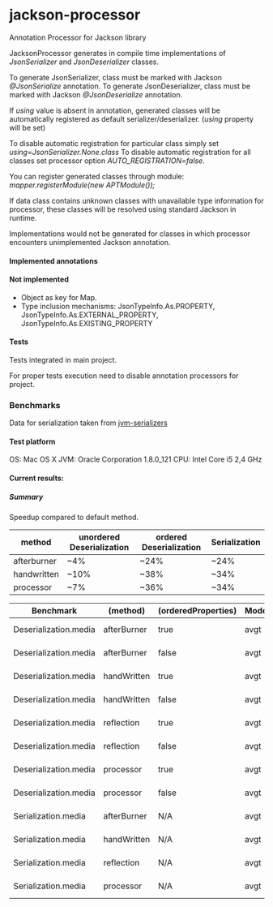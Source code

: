 # jackson-processor
Annotation Processor for Jackson library

JacksonProcessor generates in compile time implementations of _JsonSerializer_ and _JsonDeserializer_ classes.

To generate JsonSerializer, class must be marked with Jackson _@JsonSerialize_ annotation. 
To generate JsonDeserializer, class must be marked with Jackson _@JsonDeserialize_ annotation.

If _using_ value is absent in annotation, generated classes will be automatically registered as default 
serializer/deserializer. (_using_ property will be set)

To disable automatic registration for particular class simply set _using=JsonSerializer.None.class_
To disable automatic registration for all classes set processor option _AUTO_REGISTRATION=false_. 

You can register generated classes through module:
_mapper.registerModule(new APTModule());_


If data class contains unknown classes with unavailable type information for processor, 
these classes will be resolved using standard Jackson in runtime.  

Implementations would not be generated for classes in which processor encounters unimplemented Jackson annotation. 

#### Implemented annotations

#### Not implemented
- Object as key for Map. 
- Type inclusion mechanisms: JsonTypeInfo.As.PROPERTY, JsonTypeInfo.As.EXTERNAL_PROPERTY, JsonTypeInfo.As.EXISTING_PROPERTY 

#### Tests
Tests integrated in main project. 

For proper tests execution need to disable annotation processors for project. 

### Benchmarks

Data for serialization taken from [jvm-serializers](https://github.com/eishay/jvm-serializers/wiki)

#### Test platform
OS: Mac OS X
JVM: Oracle Corporation 1.8.0_121
CPU: Intel Core i5 2,4 GHz

#### Current results:

##### Summary
Speedup compared to default method. 

method | unordered Deserialization | ordered Deserialization | Serialization
---|---|---|---
afterburner | ~4%  | ~24% |  ~24%
handwritten | ~10% | ~38% |  ~34%
processor   | ~7%  | ~36% |  ~34%

Benchmark             |   (method) | (orderedProperties) | Mode | Cnt   |  Score  |  Error | Units
---|---|---|---|---|---|---|---
Deserialization.media |  afterBurner |                 true |  avgt |   45 |  3258.910 | ± 40.761  | ns/op
Deserialization.media |  afterBurner |                false | avgt |   45 |  4115.280 | ± 78.264  | ns/op
Deserialization.media |  handWritten |                true |  avgt |   45 |  2657.641 | ± 27.735  | ns/op
Deserialization.media |  handWritten |               false | avgt |   45 |  3887.021 | ± 55.742  | ns/op
Deserialization.media |   reflection |                true |  avgt |   45 |  4290.085 | ± 43.724  | ns/op
Deserialization.media |   reflection |               false | avgt |   45 |  4270.587 | ± 42.514  | ns/op
Deserialization.media |    processor |                true |  avgt |   45 |  2764.893 | ± 31.379  | ns/op
Deserialization.media |    processor |               false | avgt |   45 |  4000.650 | ± 51.507  | ns/op
Serialization.media |    afterBurner |                  N/A |  avgt |   45 |  1968.629 | ± 24.605  | ns/op
Serialization.media |    handWritten |                 N/A |  avgt |   45 |  1711.002 | ± 34.012  | ns/op
Serialization.media |     reflection |                 N/A |  avgt |   45 |  2572.149 | ± 33.514  | ns/op
Serialization.media |      processor |                 N/A |  avgt |   45 |  1703.740 | ± 29.353  | ns/op
